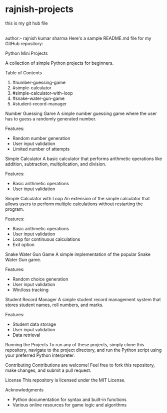 # rajnish-projects
this is my git hub file

<br>
author:- rajnish kumar sharma
Here's a sample README.md file for my GitHub repository:

Python Mini Projects

A collection of simple Python projects for beginners.

Table of Contents
1. #number-guessing-game
2. #simple-calculator
3. #simple-calculator-with-loop
4. #snake-water-gun-game
5. #student-record-manager

Number Guessing Game
A simple number guessing game where the user has to guess a randomly generated number.

Features:
- Random number generation
- User input validation
- Limited number of attempts

Simple Calculator
A basic calculator that performs arithmetic operations like addition, subtraction, multiplication, and division.

Features:
- Basic arithmetic operations
- User input validation

Simple Calculator with Loop
An extension of the simple calculator that allows users to perform multiple calculations without restarting the program.

Features:
- Basic arithmetic operations
- User input validation
- Loop for continuous calculations
- Exit option

Snake Water Gun Game
A simple implementation of the popular Snake Water Gun game.

Features:
- Random choice generation
- User input validation
- Win/loss tracking

Student Record Manager
A simple student record management system that stores student names, roll numbers, and marks.

Features:
- Student data storage
- User input validation
- Data retrieval

Running the Projects
To run any of these projects, simply clone this repository, navigate to the project directory, and run the Python script using your preferred Python interpreter.

Contributing
Contributions are welcome! Feel free to fork this repository, make changes, and submit a pull request.

License
This repository is licensed under the MIT License.

Acknowledgments
- Python documentation for syntax and built-in functions
- Various online resources for game logic and algorithms